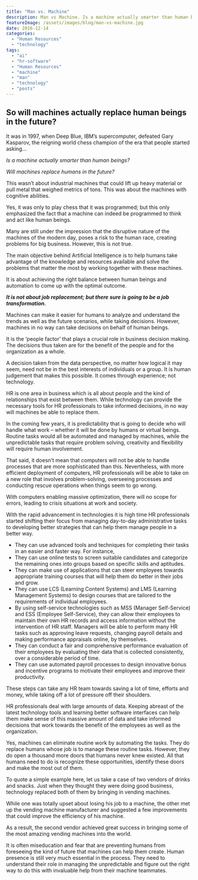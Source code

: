 ```yaml
---
title: "Man vs. Machine"
description: Man vs Machine. Is a machine actually smarter than human beings? So will machines actually replace human beings in the future?
featureImage: /assets/images/blog/man-vs-machine.jpg
date: 2016-12-14
categories: 
  - "Human Resources"
  - "technology"
tags: 
  - "ai"
  - "hr-software"
  - "Human Resources"
  - "machine"
  - "man"
  - "technology"
  - "posts"
---
```


## **So will machines actually replace human beings in the future?**

It was in 1997, when Deep Blue, IBM’s supercomputer, defeated Gary Kasparov, the reigning world chess champion of the era that people started asking…

_Is a machine actually smarter than human beings?_

_Will machines replace humans in the future?_

This wasn’t about industrial machines that could lift up heavy material or pull metal that weighed metrics of tons. This was about the machines with cognitive abilities.

Yes, it was only to play chess that it was programmed; but this only emphasized the fact that a machine can indeed be programmed to think and act like human beings.

Many are still under the impression that the disruptive nature of the machines of the modern day, poses a risk to the human race, creating problems for big business. However, this is not true.

The main objective behind Artificial Intelligence is to help humans take advantage of the knowledge and resources available and solve the problems that matter the most by working together with these machines.

It is about achieving the right balance between human beings and automation to come up with the optimal outcome.

**_It is not about job replacement; but there sure is going to be a job transformation._**

Machines can make it easier for humans to analyze and understand the trends as well as the future scenarios, while taking decisions. However, machines in no way can take decisions on behalf of human beings.

It is the ‘people factor’ that plays a crucial role in business decision making. The decisions thus taken are for the benefit of the people and for the organization as a whole.

A decision taken from the data perspective, no matter how logical it may seem, need not be in the best interests of individuals or a group. It is human judgement that makes this possible. It comes through experience; not technology.

HR is one area in business which is all about people and the kind of relationships that exist between them. While technology can provide the necessary tools for HR professionals to take informed decisions, in no way will machines be able to replace them.

In the coming few years, it is predictability that is going to decide who will handle what work – whether it will be done by humans or virtual beings. Routine tasks would all be automated and managed by machines, while the unpredictable tasks that require problem solving, creativity and flexibility will require human involvement.

That said, it doesn’t mean that computers will not be able to handle processes that are more sophisticated than this. Nevertheless, with more efficient deployment of computers, HR professionals will be able to take on a new role that involves problem-solving, overseeing processes and conducting rescue operations when things seem to go wrong.

With computers enabling massive optimization, there will no scope for errors, leading to crisis situations at work and society.

With the rapid advancement in technologies it is high time HR professionals started shifting their focus from managing day-to-day administrative tasks to developing better strategies that can help them manage people in a better way.

- They can use advanced tools and techniques for completing their tasks in an easier and faster way. For instance,
- They can use online tests to screen suitable candidates and categorize the remaining ones into groups based on specific skills and aptitudes.
- They can make use of applications that can steer employees towards appropriate training courses that will help them do better in their jobs and grow.
- They can use LCS (Learning Content Systems) and LMS (Learning Management Systems) to design courses that are tailored to the requirements of individual employees.
- By using self-service technologies such as MSS (Manager Self-Service) and ESS (Employee Self-Service), they can allow their employees to maintain their own HR records and access information without the intervention of HR staff. Managers will be able to perform many HR tasks such as approving leave requests, changing payroll details and making performance appraisals online, by themselves.
- They can conduct a fair and comprehensive performance evaluation of their employees by evaluating their data that is collected consistently, over a considerable period of time.
- They can use automated payroll processes to design innovative bonus and incentive programs to motivate their employees and improve their productivity.

These steps can take any HR team towards saving a lot of time, efforts and money, while taking off a lot of pressure off their shoulders.

HR professionals deal with large amounts of data. Keeping abreast of the latest technology tools and learning better software interfaces can help them make sense of this massive amount of data and take informed decisions that work towards the benefit of the employees as well as the organization.

Yes, machines can eliminate routine work by automating the tasks. They do replace humans whose job is to manage these routine tasks. However, they do open a thousand more doors that humans never knew existed. All that humans need to do is recognize these opportunities, identify these doors and make the most out of them.

To quote a simple example here, let us take a case of two vendors of drinks and snacks. Just when they thought they were doing good business, technology replaced both of them by bringing in vending machines.

While one was totally upset about losing his job to a machine, the other met up the vending machine manufacturer and suggested a few improvements that could improve the efficiency of his machine.

As a result, the second vendor achieved great success in bringing some of the most amazing vending machines into the world.

It is often miseducation and fear that are preventing humans from foreseeing the kind of future that machines can help them create. Human presence is still very much essential in the process. They need to understand their role in managing the unpredictable and figure out the right way to do this with invaluable help from their machine teammates.
